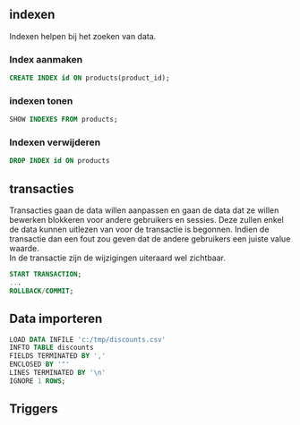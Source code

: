 ## indexen
Indexen helpen bij het zoeken van data.
### Index aanmaken
```sql 
CREATE INDEX id ON products(product_id);
```
### indexen tonen
```sql
SHOW INDEXES FROM products;
```
### Indexen verwijderen
```sql
DROP INDEX id ON products
```

## transacties 
Transacties gaan de data willen aanpassen en gaan de data dat ze willen bewerken blokkeren voor andere gebruikers en sessies. Deze zullen enkel de data kunnen uitlezen van voor de transactie is begonnen. Indien de transactie dan een fout zou geven dat de andere gebruikers een juiste value waarde.  
In de transactie zijn de wijzigingen uiteraard wel zichtbaar.
```sql 
START TRANSACTION;
...
ROLLBACK/COMMIT; 
```
## Data importeren 
```sql
LOAD DATA INFILE 'c:/tmp/discounts.csv'
INFTO TABLE discounts 
FIELDS TERMINATED BY ','
ENCLOSED BY '"'
LINES TERMINATED BY '\n'
IGNORE 1 ROWS;

```
## Triggers
```sql 


```
